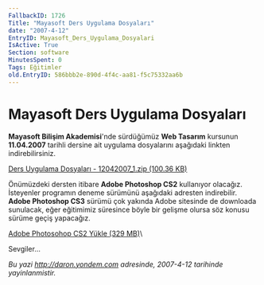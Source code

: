 ```yaml
---
FallbackID: 1726
Title: "Mayasoft Ders Uygulama Dosyaları"
date: "2007-4-12"
EntryID: Mayasoft_Ders_Uygulama_Dosyalari
IsActive: True
Section: software
MinutesSpent: 0
Tags: Eğitimler
old.EntryID: 586bbb2e-890d-4f4c-aa81-f5c75332aa6b
---
```

# Mayasoft Ders Uygulama Dosyaları
**Mayasoft Bilişim Akademisi**'nde sürdüğümüz **Web Tasarım** kursunun
**11.04.2007** tarihli dersine ait uygulama dosyalarını aşağıdaki
linkten indirebilirsiniz.

[Ders Uygulama Dosyaları - 12042007\_1.zip (100.36
KB)](media/Mayasoft_Ders_Uygulama_Dosyalari/12042007_1.zip)

Önümüzdeki dersten itibare **Adobe Photoshop CS2** kullanıyor olacağız.
İsteyenler programın deneme sürümünü aşağıdaki adresten indirebilir.
**Adobe Photoshop CS3** sürümü çok yakında Adobe sitesinde de downloada
sunulacak, eğer eğitimimiz süresince böyle bir gelişme olursa söz konusu
sürüme geçiş yapacağız.

[Adobe Photosohop CS2 Yükle (329
MB)](http://download.adobe.com/pub/adobe/photoshop/win/cs2/Photoshop_CS2_tryout.zip)\

Sevgiler...



*Bu yazi http://daron.yondem.com adresinde, 2007-4-12 tarihinde yayinlanmistir.*
